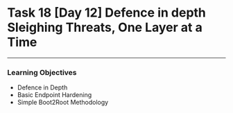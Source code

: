 # Task 18  [Day 12] Defence in depth Sleighing Threats, One Layer at a Time

---
### Learning Objectives

- Defence in Depth
- Basic Endpoint Hardening
- Simple Boot2Root Methodology

